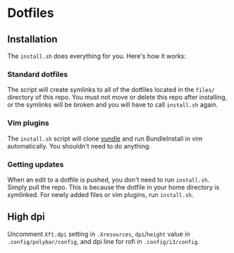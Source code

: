 # Dotfiles
## Installation
The `install.sh` does everything for you. Here's how it works:
### Standard dotfiles
The script will create symlinks to all of the dotfiles located in the `files/` directory of this repo. You must not move or delete this repo after installing, or the symlinks will be broken and you will have to call `install.sh` again.
### Vim plugins
The `install.sh` script will clone [vundle](https://github.com/gmarik/vundle) and run BundleInstall in vim automatically. You shouldn't need to do anything.
### Getting updates
When an edit to a dotfile is pushed, you don't need to run `install.sh`. Simply pull the repo. This is because the dotfile in your home directory is symlinked. For newly added files or vim plugins, run `install.sh`.

## High dpi
Uncomment `Xft.dpi` setting in `.Xresources`, `dpi`/`height` value in `.config/polybar/config`, and dpi line for rofi in `.config/i3/config`.
